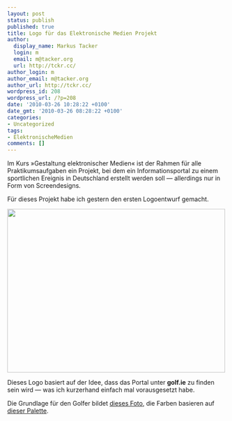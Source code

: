 ```yaml
---
layout: post
status: publish
published: true
title: Logo für das Elektronische Medien Projekt
author:
  display_name: Markus Tacker
  login: m
  email: m@tacker.org
  url: http://tckr.cc/
author_login: m
author_email: m@tacker.org
author_url: http://tckr.cc/
wordpress_id: 208
wordpress_url: /?p=208
date: '2010-03-26 10:28:22 +0100'
date_gmt: '2010-03-26 08:28:22 +0100'
categories:
- Uncategorized
tags:
- ElektronischeMedien
comments: []
---
```

<p>Im Kurs »Gestaltung elektronischer Medien« ist der Rahmen für alle Praktikumsaufgaben ein Projekt, bei dem ein Informationsportal zu einem sportlichen Ereignis in Deutschland erstellt werden soll &mdash; allerdings nur in Form von Screendesigns.</p>
<p>Für dieses Projekt habe ich gestern den ersten Logoentwurf gemacht.</p>
<p><a href="http://studium.coderbyheart.de/wp-content/uploads/2010/03/logo-styleguide.png"><img src="http://studium.coderbyheart.de/wp-content/uploads/2010/03/logo-styleguide-500x375.png" alt="" title="golf.ie Logo Styleguide" width="500" height="375" class="aligncenter size-medium wp-image-210" /></a></p>
<p>Dieses Logo basiert auf der Idee, dass das Portal unter <strong>golf.ie</strong> zu finden sein wird &mdash; was ich kurzerhand einfach mal vorausgesetzt habe.</p>
<p>Die Grundlage für den Golfer bildet <a href="http://www.flickr.com/photos/acmephoto/1584531504/">dieses Foto</a>, die Farben basieren auf <a href="http://www.colourlovers.com/palette/77910/Golf_Course">dieser Palette</a>.</p>
